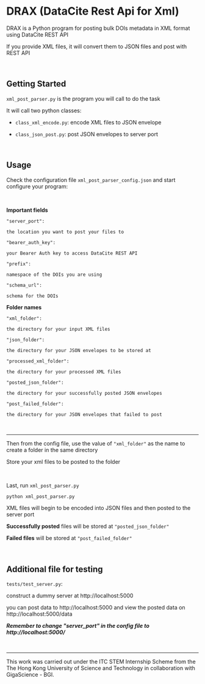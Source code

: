 # DRAX (DataCite Rest Api for Xml)

DRAX is a Python program for posting bulk DOIs metadata in XML format using DataCite REST API

If you provide XML files, it will convert them to JSON files and post with REST API

<br/>

## Getting Started

`xml_post_parser.py` is the program you will call to do the task

It will call two python classes:
* `class_xml_encode.py`: encode XML files to JSON envelope

* `class_json_post.py`: post JSON envelopes to server port


<br/>

## Usage

Check the configuration file `xml_post_parser_config.json` and start configure your program:

<br/>


**Important fields**

```
"server_port":

the location you want to post your files to

"bearer_auth_key":

your Bearer Auth key to access DataCite REST API

"prefix":

namespace of the DOIs you are using

"schema_url":

schema for the DOIs
```


**Folder names**

```
"xml_folder":

the directory for your input XML files

"json_folder":

the directory for your JSON envelopes to be stored at

"processed_xml_folder":

the directory for your processed XML files

"posted_json_folder":

the directory for your successfully posted JSON envelopes

"post_failed_folder":

the directory for your JSON envelopes that failed to post

```
<br/>

---

Then from the config file, use the value of `"xml_folder"` as the name to create a folder in the same directory

Store your xml files to be posted to the folder

<br/>

Last, run `xml_post_parser.py`

``` python
python xml_post_parser.py
```

XML files will begin to be encoded into JSON files and then posted to the server port

**Successfully posted** files will be stored at `"posted_json_folder"`

**Failed files** will be stored at `"post_failed_folder"`

<br/>

## Additional file for testing

`tests/test_server.py`:

construct a dummy server at http://localhost:5000

you can post data to http://localhost:5000 and view the posted data on http://localhost:5000/data

***Remember to change "server_port" in the config file to http://localhost:5000/***

<br/>

---

This work was carried out under the ITC STEM Internship Scheme from the The Hong Kong University of Science and Technology in collaboration with GigaScience - BGI.
